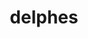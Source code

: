 ---
title: "delphes"
layout: cache
categories: [package, develop]
meta: {"compilers": ["gcc@=11.4.0"], "num_specs": 15, "num_specs_by_stack": {"hep": 15, "root": 15}, "oss": ["ubuntu22.04"], "platforms": ["linux"], "stacks": ["hep", "root"], "targets": ["x86_64_v3"], "versions": ["3.5.0"]}
spec_details: [{"compiler": "gcc@=11.4.0", "hash": "3fccgo444jsivqmyqyjjidxeovnrfqpt", "os": "ubuntu22.04", "platform": "linux", "size": "-", "stacks": ["hep", "root"], "target": "x86_64_v3", "variants": ["build_system=cmake", "build_type=Release", "generator=make", "~ipo", "+pythia8"], "versions": ["3.5.0"]}, {"compiler": "gcc@=11.4.0", "hash": "4xolohbezsqhkzkx4fi5twhr6eg3dvw7", "os": "ubuntu22.04", "platform": "linux", "size": "-", "stacks": ["hep", "root"], "target": "x86_64_v3", "variants": ["build_system=cmake", "build_type=Release", "generator=make", "~ipo", "+pythia8"], "versions": ["3.5.0"]}, {"compiler": "gcc@=11.4.0", "hash": "5jr4y5ctqhmilez3kcyblzdn5liajajd", "os": "ubuntu22.04", "platform": "linux", "size": "-", "stacks": ["hep", "root"], "target": "x86_64_v3", "variants": ["build_system=cmake", "build_type=Release", "generator=make", "~ipo", "+pythia8"], "versions": ["3.5.0"]}, {"compiler": "gcc@=11.4.0", "hash": "7hf6yozsxgsl6pfqraze5f3dzx5d2ff5", "os": "ubuntu22.04", "platform": "linux", "size": "-", "stacks": ["hep", "root"], "target": "x86_64_v3", "variants": ["build_system=cmake", "build_type=Release", "generator=make", "~ipo", "+pythia8"], "versions": ["3.5.0"]}, {"compiler": "gcc@=11.4.0", "hash": "7px7r6ktququitufliky7sfju3gmlklt", "os": "ubuntu22.04", "platform": "linux", "size": "-", "stacks": ["hep", "root"], "target": "x86_64_v3", "variants": ["build_system=cmake", "build_type=Release", "generator=make", "~ipo", "+pythia8"], "versions": ["3.5.0"]}, {"compiler": "gcc@=11.4.0", "hash": "aytt7gkgtttuqrdkkrmcirwqnaklrrbt", "os": "ubuntu22.04", "platform": "linux", "size": "-", "stacks": ["hep", "root"], "target": "x86_64_v3", "variants": ["build_system=cmake", "build_type=Release", "generator=make", "~ipo", "+pythia8"], "versions": ["3.5.0"]}, {"compiler": "gcc@=11.4.0", "hash": "ce5j7lhjmjzwigvpv26khpacdyo2ouf5", "os": "ubuntu22.04", "platform": "linux", "size": "-", "stacks": ["hep", "root"], "target": "x86_64_v3", "variants": ["build_system=cmake", "build_type=Release", "generator=make", "~ipo", "+pythia8"], "versions": ["3.5.0"]}, {"compiler": "gcc@=11.4.0", "hash": "fxfpf37huiqihnp5xvnvju4aglymbxog", "os": "ubuntu22.04", "platform": "linux", "size": "-", "stacks": ["hep", "root"], "target": "x86_64_v3", "variants": ["build_system=cmake", "build_type=Release", "generator=make", "~ipo", "+pythia8"], "versions": ["3.5.0"]}, {"compiler": "gcc@=11.4.0", "hash": "g2wknxs3lkde42i2n7u7wmbqjdref4ib", "os": "ubuntu22.04", "platform": "linux", "size": "-", "stacks": ["hep", "root"], "target": "x86_64_v3", "variants": ["build_system=cmake", "build_type=Release", "generator=make", "~ipo", "+pythia8"], "versions": ["3.5.0"]}, {"compiler": "gcc@=11.4.0", "hash": "gd6okq4tfj6zmtqwdvoqsetv4iwof4qw", "os": "ubuntu22.04", "platform": "linux", "size": "-", "stacks": ["hep", "root"], "target": "x86_64_v3", "variants": ["build_system=cmake", "build_type=Release", "generator=make", "~ipo", "+pythia8"], "versions": ["3.5.0"]}, {"compiler": "gcc@=11.4.0", "hash": "hvkyqms57egp2msqkfepfxm5obwaoj2u", "os": "ubuntu22.04", "platform": "linux", "size": "-", "stacks": ["hep", "root"], "target": "x86_64_v3", "variants": ["build_system=cmake", "build_type=Release", "generator=make", "~ipo", "+pythia8"], "versions": ["3.5.0"]}, {"compiler": "gcc@=11.4.0", "hash": "jazwqa5igffztdaxwewuzp65l5cyi3y6", "os": "ubuntu22.04", "platform": "linux", "size": "-", "stacks": ["hep", "root"], "target": "x86_64_v3", "variants": ["build_system=cmake", "build_type=Release", "generator=make", "~ipo", "+pythia8"], "versions": ["3.5.0"]}, {"compiler": "gcc@=11.4.0", "hash": "nmzk7ph4ovqsxqtksgipfaurxw6zcsse", "os": "ubuntu22.04", "platform": "linux", "size": "-", "stacks": ["hep", "root"], "target": "x86_64_v3", "variants": ["build_system=cmake", "build_type=Release", "generator=make", "~ipo", "+pythia8"], "versions": ["3.5.0"]}, {"compiler": "gcc@=11.4.0", "hash": "ozxz6bfz3djzdliinffif3bhi5bc4ozs", "os": "ubuntu22.04", "platform": "linux", "size": "-", "stacks": ["hep", "root"], "target": "x86_64_v3", "variants": ["build_system=cmake", "build_type=Release", "generator=make", "~ipo", "+pythia8"], "versions": ["3.5.0"]}, {"compiler": "gcc@=11.4.0", "hash": "z4n47asarmjyq3q72qocsevvoxlpk5z2", "os": "ubuntu22.04", "platform": "linux", "size": "-", "stacks": ["hep", "root"], "target": "x86_64_v3", "variants": ["build_system=cmake", "build_type=Release", "generator=make", "~ipo", "+pythia8"], "versions": ["3.5.0"]}]
---